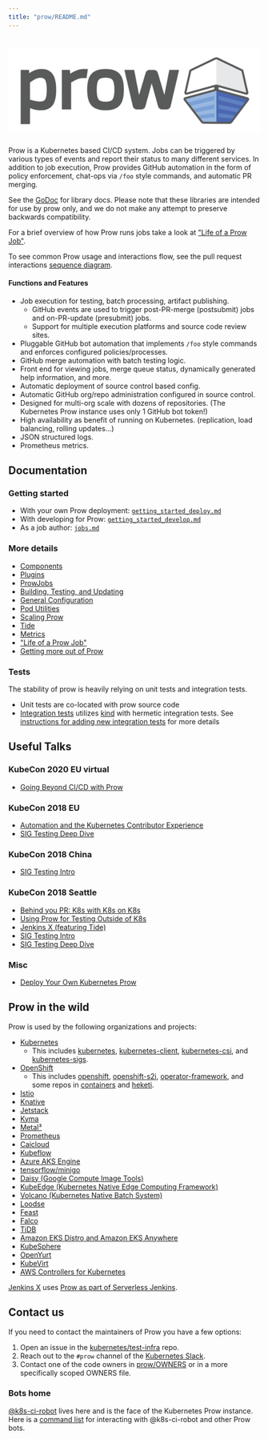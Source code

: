 ```yaml
---
title: "prow/README.md"
---
```


# ![Prow](logo_horizontal_solid.png)

Prow is a Kubernetes based CI/CD system. Jobs can be triggered by various types of events and report their status to many different services. In addition to job execution, Prow provides GitHub automation in the form of policy enforcement, chat-ops via `/foo` style commands, and automatic PR merging.

See the [GoDoc](https://godoc.org/k8s.io/test-infra/prow) for library docs.
Please note that these libraries are intended for use by prow only, and we do
not make any attempt to preserve backwards compatibility.

For a brief overview of how Prow runs jobs take a look at ["Life of a Prow Job"](/prow/life_of_a_prow_job.md).

To see common Prow usage and interactions flow, see the pull request interactions [sequence diagram](https://raw.githubusercontent.com/kubernetes/test-infra/master/prow/docs/pr-interactions-sequence.svg?sanitize=true).

#### Functions and Features
* Job execution for testing, batch processing, artifact publishing.
    * GitHub events are used to trigger post-PR-merge (postsubmit) jobs and on-PR-update (presubmit) jobs.
    * Support for multiple execution platforms and source code review sites.
* Pluggable GitHub bot automation that implements `/foo` style commands and enforces configured policies/processes.
* GitHub merge automation with batch testing logic.
* Front end for viewing jobs, merge queue status, dynamically generated help information, and more.
* Automatic deployment of source control based config.
* Automatic GitHub org/repo administration configured in source control.
* Designed for multi-org scale with dozens of repositories. (The Kubernetes Prow instance uses only 1 GitHub bot token!)
* High availability as benefit of running on Kubernetes. (replication, load balancing, rolling updates...)
* JSON structured logs.
* Prometheus metrics.


## Documentation

### Getting started

* With your own Prow deployment: [`getting_started_deploy.md`](/prow/getting_started_deploy.md)
* With developing for Prow: [`getting_started_develop.md`](/prow/getting_started_develop.md)
* As a job author: [`jobs.md`](/prow/jobs.md)

### More details
- [Components](/prow/cmd/README.md)
- [Plugins](/prow/plugins/README.md)
- [ProwJobs](/prow/jobs.md)
- [Building, Testing, and Updating](/prow/build_test_update.md)
- [General Configuration](/prow/config/README.md)
- [Pod Utilities](/prow/pod-utilities.md)
- [Scaling Prow](/prow/scaling.md)
- [Tide](/prow/cmd/tide/README.md)
- [Metrics](/prow/metrics/README.md)
- ["Life of a Prow Job"](/prow/life_of_a_prow_job.md)
- [Getting more out of Prow](/prow/more_prow.md)

### Tests

The stability of prow is heavily relying on unit tests and integration tests.

* Unit tests are co-located with prow source code
* [Integration tests](./test/integration) utilizes [kind](https://kind.sigs.k8s.io/) with hermetic integration tests. See [instructions for adding new integration tests](./test/integration#add-new-integration-tests) for more details

## Useful Talks

### KubeCon 2020 EU virtual

 - [Going Beyond CI/CD with Prow](https://youtu.be/qQvoImxHydk)

### KubeCon 2018 EU

- [Automation and the Kubernetes Contributor Experience](https://www.youtube.com/watch?v=BsIC7gPkH5M)
- [SIG Testing Deep Dive](https://www.youtube.com/watch?v=M32NIHRKaOI)

### KubeCon 2018 China

- [SIG Testing Intro](https://youtu.be/WFvC_VdkDFk)

### KubeCon 2018 Seattle

- [Behind you PR: K8s with K8s on K8s](https://www.youtube.com/watch?v=pz0lpl6h-Gc)
- [Using Prow for Testing Outside of K8s](https://www.youtube.com/watch?v=DBrkSC6nS8A)
- [Jenkins X (featuring Tide)](https://www.youtube.com/watch?v=IDEa8seAzVc)
- [SIG Testing Intro](https://www.youtube.com/watch?v=7-_O41W3FRU)
- [SIG Testing Deep Dive](https://www.youtube.com/watch?v=1rwiKDTJILY)

### Misc

- [Deploy Your Own Kubernetes Prow](https://www.youtube.com/watch?v=eMNwB96A1Qc)


## Prow in the wild

Prow is used by the following organizations and projects:
- [Kubernetes](https://prow.k8s.io)
  - This includes [kubernetes](https://github.com/kubernetes), [kubernetes-client](https://github.com/kubernetes-client), [kubernetes-csi](https://github.com/kubernetes-csi), and [kubernetes-sigs](https://github.com/kubernetes-sigs).
- [OpenShift](https://prow.ci.openshift.org/)
  - This includes [openshift](https://github.com/openshift), [openshift-s2i](https://github.com/openshift-s2i), [operator-framework](https://github.com/operator-framework), and some repos in [containers](https://github.com/containers) and [heketi](https://github.com/heketi).
- [Istio](https://prow.istio.io/)
- [Knative](https://prow.knative.dev/)
- [Jetstack](https://prow.build-infra.jetstack.net/)
- [Kyma](https://status.build.kyma-project.io/)
- [Metal³](https://prow.apps.test.metal3.io/)
- [Prometheus](http://prombench.prometheus.io/)
- [Caicloud](https://github.com/caicloud)
- [Kubeflow](https://github.com/kubeflow)
- [Azure AKS Engine](https://github.com/Azure/aks-engine/tree/master/.prowci)
- [tensorflow/minigo](https://github.com/tensorflow/minigo#automated-tests)
- [Daisy (Google Compute Image Tools)](https://github.com/GoogleCloudPlatform/compute-image-tools/tree/master/test-infra#prow-and-gubenator)
- [KubeEdge (Kubernetes Native Edge Computing Framework)](https://github.com/kubeedge/kubeedge)
- [Volcano (Kubernetes Native Batch System)](https://github.com/volcano-sh/volcano)
- [Loodse](https://public-prow.loodse.com/)
- [Feast](https://github.com/gojek/feast)
- [Falco](http://prow.falco.org)
- [TiDB](https://prow.tidb.io)
- [Amazon EKS Distro and Amazon EKS Anywhere](https://prow.eks.amazonaws.com/)
- [KubeSphere](https://prow.kubesphere.io)
- [OpenYurt](https://github.com/openyurtio/openyurt)
- [KubeVirt](https://prow.ci.kubevirt.io/)
- [AWS Controllers for Kubernetes](https://prow.ack.aws.dev/)

[Jenkins X](https://jenkins-x.io/) uses [Prow as part of Serverless Jenkins](https://medium.com/@jdrawlings/serverless-jenkins-with-jenkins-x-9134cbfe6870).

## Contact us

If you need to contact the maintainers of Prow you have a few options:
1. Open an issue in the [kubernetes/test-infra](https://github.com/kubernetes/test-infra) repo.
1. Reach out to the `#prow` channel of the [Kubernetes Slack](https://github.com/kubernetes/community/tree/master/communication#social-media).
1. Contact one of the code owners in [prow/OWNERS](/prow/OWNERS) or in a more specifically scoped OWNERS file.

### Bots home
[@k8s-ci-robot](https://github.com/k8s-ci-robot) lives here and is the face of the Kubernetes Prow instance. Here is a [command list](https://go.k8s.io/bot-commands) for interacting with @k8s-ci-robot and other Prow bots.
